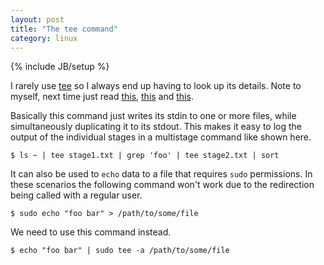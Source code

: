 ```yaml
---
layout: post
title: "The tee command"
category: linux
---
```

{% include JB/setup %}

I rarely use [tee](http://manpages.ubuntu.com/manpages/lucid/man1/tee.1.html) so I always end up having to look up its details. Note to myself, next time just read [this](http://en.wikipedia.org/wiki/Tee_(command)), [this](http://www.linuxandlife.com/2013/05/how-to-use-tee-command.html) and [this](http://stackoverflow.com/questions/764463/unix-confusing-use-of-the-tee-command).

Basically this command just writes its stdin to one or more files, while simultaneously duplicating it to its stdout. This makes it easy to log the output of the individual stages in a multistage command like shown here.

`$ ls ~ | tee stage1.txt | grep 'foo' | tee stage2.txt | sort`

It can also be used to `echo` data to a file that requires `sudo` permissions. In these scenarios the following command won't work due to the redirection being called with a regular user.

`$ sudo echo "foo bar" > /path/to/some/file`

We need to use this command instead.

`$ echo "foo bar" | sudo tee -a /path/to/some/file`
